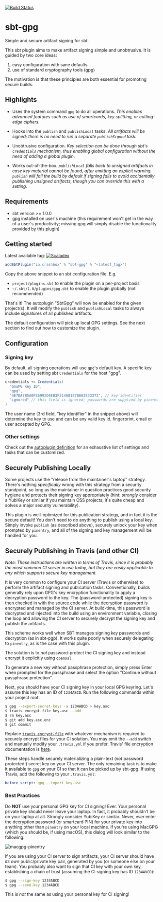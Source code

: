[![Build Status](https://travis-ci.org/jodersky/sbt-gpg.svg?branch=master)](https://travis-ci.org/jodersky/sbt-gpg)

# sbt-gpg

Simple and secure artifact signing for sbt.

This sbt plugin aims to make artifact signing simple and
unobtrusive. It is guided by two core ideas:

1. easy configuration with sane defaults
2. use of standard cryptography tools (gpg)

The motivation is that these principles are both essential for
promoting secure builds.

## Highlights

- Uses the system command `gpg` to do all operations. *This enables
  advanced features such as use of smartcards, key splitting, or cutting-edge
  ciphers.*

- Hooks into the `publish` and `publishLocal` tasks. *All artifacts
  will be signed; there is no need to run a separate `publishSigned`
  task.*

- Unobtrusive configuration. *Key selection can be done through sbt's
  `credentials` mechanism, thus enabling global configuration without
  the need of adding a global plugin.*

- Works out-of-the-box. *`publishLocal` falls back to unsigned artifacts
  in case key material cannot be found, after emitting an explicit
  warning. `publish` will fail the build by default if signing fails to avoid accidentally publishing unsigned artifacts, though you can override this with a setting.*
  
## Requirements

- sbt version >= 1.0.0
- gpg installed on user's machine (this requirement won't get in the
  way of a user's productivity; missing gpg will simply disable the
  functionality provided by this plugin)

## Getting started
Latest available tag: [![Scaladex](https://index.scala-lang.org/jodersky/sbt-gpg/latest.svg)](https://index.scala-lang.org/jodersky/sbt-gpg)
```sbt
addSbtPlugin("io.crashbox" % "sbt-gpg" % "<latest_tag>")
```
Copy the above snippet to an sbt configuration file. E.g.

- `project/plugins.sbt` to enable the plugin on a per-project basis
- `~/.sbt/1.0/plugins/gpg.sbt` to enable the plugin globally (not recommended)

That's it! The autoplugin "SbtGpg" will now be enabled for the given
project(s). It will modify the `publish` and `publishLocal` tasks to
always include signatures of all published artifacts.

The default configuration will pick up local GPG settings. See the
next section to find out how to customize the plugin.

## Configuration

### Signing key
By default, all signing operations will use `gpg`'s default key. A
specific key can be used by setting sbt `Credentials` for the host
"gpg".

```sbt
credentials += Credentials(
  "GnuPG Key ID",
  "gpg",
  "4E7DA7B5A0F86992D6EB3F514601878662E33372", // key identifier
  "ignored" // this field is ignored; passwords are supplied by pinentry
)
```

The user name (3rd field, "key identifier" in the snippet above) will
determine the key to use and can be any valid key id, fingerprint,
email or user accepted by GPG.

### Other settings
Check out the [autoplugin definition](src/main/scala/SbtGpg.scala) for
an exhaustive list of settings and tasks that can be customized.

## Securely Publishing Locally

Some projects use the "release from the maintainer's laptop" strategy. There's nothing *specifically* wrong with this strategy from a security standpoint, so long as the maintainer in question practices good security hygiene and protects their signing key appropriately (hint: *strongly* consider a YubiKey or similar if you maintain OSS projects; it's quite cheap and solves a major security vulnerability).

This plugin is well-optimized for this publication strategy, and in fact it is the secure default! You don't need to do anything to publish using a local key. Simply invoke `publish` (as described above), securely unlock your key when prompted by `pinentry`, and all of the signing and key management will be handled for you.

## Securely Publishing in Travis (and other CI)

*Note: These instructions are written in terms of Travis, since it is probably the most common CI server in use today, but they are easily applicable to any which supports secure key management.*

It is very common to configure your CI server (Travis or otherwise) to perform the artifact signing and publication tasks. Conventionally, builds generally rely upon GPG's key encryption functionality to apply a decryption password to the key. The (password-protected) signing key is then checked in with the source code while the decryption password is encrypted and managed by the CI server. At build-time, this password is decrypted and injected into the build using an environment variable, closing the loop and allowing the CI server to securely decrypt the signing key and publish the artifacts.

This scheme works well when SBT manages signing key passwords and decryption (as in sbt-pgp). It works quite poorly when securely delegating to `pinentry`, as is the case with this plugin.

The solution is to *not* password-protect the CI signing key and instead encrypt it explicitly using `openssl`.

To generate a new key without passphrase protection, simply press Enter when prompted for the passphrase and select the option "Continue without passphrase protection".

Next, you should have your CI signing key in your local GPG keyring. Let's assume this key has an ID of `1234ABCD`. Run the following commands within your project root:

```bash
$ gpg --export-secret-keys -a 1234ABCD > key.asc
$ travis encrypt-file key.asc --add
$ rm key.asc
$ git add key.asc.enc
$ git commit
```

Replace [`travis encrypt-file`](https://github.com/travis-ci/travis.rb#encrypt-file) with whatever mechanism is required to securely encrypt files for your CI solution. You may omit the `--add` switch and manually modify your `.travis.yml` if you prefer. Travis' file encryption documentation is [here](https://docs.travis-ci.com/user/encrypting-files/).

These steps handle securely materializing a plain-text (*not* password protected!) secret key on your CI server. The only remaining task is to make it available to `gpg` on your CI so that it can be picked up by sbt-gpg. If using Travis, add the following to your `.travis.yml`:

```yaml
before_script: gpg --import key.asc
```

### Best Practices

Do **NOT** use your personal GPG key for CI signing! Ever. Your personal private key should never leave your laptop. In fact, it probably shouldn't be on your laptop at all. Strongly consider YubiKey or similar. Never, *ever* enter the decryption password (or smartcard PIN) for your private key into anything other than `pinentry` on your local machine. If you're using MacGPG (which you should be, if using macOS), this dialog will look similar to the following:

![macgpg-pinentry](https://i.imgur.com/ciol75g.png)

If you are using your CI server to sign artifacts, your CI server should have *its own* public/private key pair, generated by you (or someone else on your team). You probably also want to sign that CI key with your own key, establishing a chain of trust (assuming the CI signing key has ID `1234AVCD`):

```bash
$ gpg --sign-key 1234ABCD
$ gpg --send-key 1234ABCD
```

This is *not* the same as using your personal key for CI signing!
